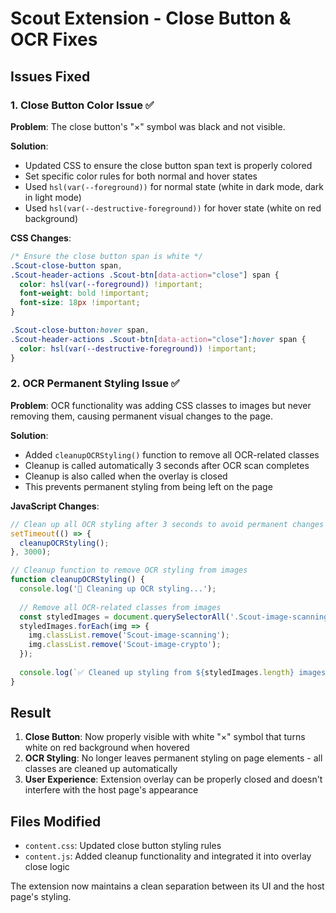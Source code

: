 # Scout Extension - Close Button & OCR Fixes

## Issues Fixed

### 1. Close Button Color Issue ✅
**Problem**: The close button's "×" symbol was black and not visible.

**Solution**: 
- Updated CSS to ensure the close button span text is properly colored
- Set specific color rules for both normal and hover states
- Used `hsl(var(--foreground))` for normal state (white in dark mode, dark in light mode)
- Used `hsl(var(--destructive-foreground))` for hover state (white on red background)

**CSS Changes**:
```css
/* Ensure the close button span is white */
.Scout-close-button span,
.Scout-header-actions .Scout-btn[data-action="close"] span {
  color: hsl(var(--foreground)) !important;
  font-weight: bold !important;
  font-size: 18px !important;
}

.Scout-close-button:hover span,
.Scout-header-actions .Scout-btn[data-action="close"]:hover span {
  color: hsl(var(--destructive-foreground)) !important;
}
```

### 2. OCR Permanent Styling Issue ✅
**Problem**: OCR functionality was adding CSS classes to images but never removing them, causing permanent visual changes to the page.

**Solution**:
- Added `cleanupOCRStyling()` function to remove all OCR-related classes
- Cleanup is called automatically 3 seconds after OCR scan completes
- Cleanup is also called when the overlay is closed
- This prevents permanent styling from being left on the page

**JavaScript Changes**:
```javascript
// Clean up all OCR styling after 3 seconds to avoid permanent changes
setTimeout(() => {
  cleanupOCRStyling();
}, 3000);

// Cleanup function to remove OCR styling from images
function cleanupOCRStyling() {
  console.log('🧹 Cleaning up OCR styling...');
  
  // Remove all OCR-related classes from images
  const styledImages = document.querySelectorAll('.Scout-image-scanning, .Scout-image-crypto');
  styledImages.forEach(img => {
    img.classList.remove('Scout-image-scanning');
    img.classList.remove('Scout-image-crypto');
  });
  
  console.log(`✅ Cleaned up styling from ${styledImages.length} images`);
}
```

## Result

1. **Close Button**: Now properly visible with white "×" symbol that turns white on red background when hovered
2. **OCR Styling**: No longer leaves permanent styling on page elements - all classes are cleaned up automatically
3. **User Experience**: Extension overlay can be properly closed and doesn't interfere with the host page's appearance

## Files Modified

- `content.css`: Updated close button styling rules
- `content.js`: Added cleanup functionality and integrated it into overlay close logic

The extension now maintains a clean separation between its UI and the host page's styling.

